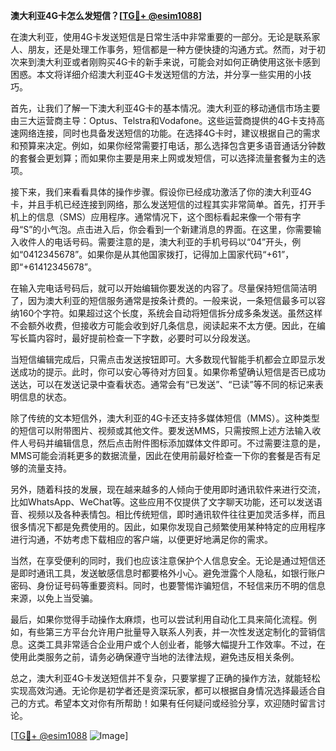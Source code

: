 **澳大利亚4G卡怎么发短信？[[TG💪+ @esim1088](https://t.me/s/esim1088)]**

在澳大利亚，使用4G卡发送短信是日常生活中非常重要的一部分。无论是联系家人、朋友，还是处理工作事务，短信都是一种方便快捷的沟通方式。然而，对于初次来到澳大利亚或者刚购买4G卡的新手来说，可能会对如何正确使用这张卡感到困惑。本文将详细介绍澳大利亚4G卡发送短信的方法，并分享一些实用的小技巧。

首先，让我们了解一下澳大利亚4G卡的基本情况。澳大利亚的移动通信市场主要由三大运营商主导：Optus、Telstra和Vodafone。这些运营商提供的4G卡支持高速网络连接，同时也具备发送短信的功能。在选择4G卡时，建议根据自己的需求和预算来决定。例如，如果你经常需要打电话，那么选择包含更多语音通话分钟数的套餐会更划算；而如果你主要是用来上网或发短信，可以选择流量套餐为主的选项。

接下来，我们来看看具体的操作步骤。假设你已经成功激活了你的澳大利亚4G卡，并且手机已经连接到网络，那么发送短信的过程其实非常简单。首先，打开手机上的信息（SMS）应用程序。通常情况下，这个图标看起来像一个带有字母“S”的小气泡。点击进入后，你会看到一个新建消息的界面。在这里，你需要输入收件人的电话号码。需要注意的是，澳大利亚的手机号码以“04”开头，例如“0412345678”。如果你是从其他国家拨打，记得加上国家代码“+61”，即“+61412345678”。

在输入完电话号码后，就可以开始编辑你要发送的内容了。尽量保持短信简洁明了，因为澳大利亚的短信服务通常是按条计费的。一般来说，一条短信最多可以容纳160个字符。如果超过这个长度，系统会自动将短信拆分成多条发送。虽然这样不会额外收费，但接收方可能会收到好几条信息，阅读起来不太方便。因此，在编写长篇内容时，最好提前检查一下字数，必要时可以分段发送。

当短信编辑完成后，只需点击发送按钮即可。大多数现代智能手机都会立即显示发送成功的提示。此时，你可以安心等待对方回复。如果你希望确认短信是否已成功送达，可以在发送记录中查看状态。通常会有“已发送”、“已读”等不同的标记来表明信息的状态。

除了传统的文本短信外，澳大利亚的4G卡还支持多媒体短信（MMS）。这种类型的短信可以附带图片、视频或其他文件。要发送MMS，只需按照上述方法输入收件人号码并编辑信息，然后点击附件图标添加媒体文件即可。不过需要注意的是，MMS可能会消耗更多的数据流量，因此在使用前最好检查一下你的套餐是否有足够的流量支持。

另外，随着科技的发展，现在越来越多的人倾向于使用即时通讯软件来进行交流，比如WhatsApp、WeChat等。这些应用不仅提供了文字聊天功能，还可以发送语音、视频以及各种表情包。相比传统短信，即时通讯软件往往更加灵活多样，而且很多情况下都是免费使用的。因此，如果你发现自己频繁使用某种特定的应用程序进行沟通，不妨考虑下载相应的客户端，以便更好地满足你的需求。

当然，在享受便利的同时，我们也应该注意保护个人信息安全。无论是通过短信还是即时通讯工具，发送敏感信息时都要格外小心。避免泄露个人隐私，如银行账户密码、身份证号码等重要资料。同时，也要警惕诈骗短信，不轻信来历不明的信息来源，以免上当受骗。

最后，如果你觉得手动操作太麻烦，也可以尝试利用自动化工具来简化流程。例如，有些第三方平台允许用户批量导入联系人列表，并一次性发送定制化的营销信息。这类工具非常适合企业用户或个人创业者，能够大幅提升工作效率。不过，在使用此类服务之前，请务必确保遵守当地的法律法规，避免违反相关条例。

总之，澳大利亚4G卡发送短信并不复杂，只要掌握了正确的操作方法，就能轻松实现高效沟通。无论你是初学者还是资深玩家，都可以根据自身情况选择最适合自己的方式。希望本文对你有所帮助！如果有任何疑问或经验分享，欢迎随时留言讨论。

[[TG💪+ @esim1088](https://t.me/s/esim1088) ![Image](https://i.postimg.cc/4NQfJmqS/Snipaste-2025-05-13-00-14-12.png)]